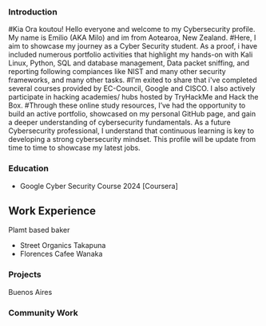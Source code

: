 ### Introduction
#Kia Ora koutou! Hello everyone and welcome to my Cybersecurity profile. My name is Emilio (AKA Milo) and im from Aotearoa, New Zealand.
#Here, I aim to showcase my journey as a Cyber Security student. As a proof, i have included numerous portfolio activities that highlight my hands-on with Kali Linux, Python, SQL and database management, Data packet sniffing, and reporting following compiances like NIST and many other security  frameworks, and many other tasks. 
#I'm exited to share that i've completed several courses provided by EC-Council, Google and CISCO. I also actively participate in hacking academies/ hubs hosted by TryHackMe and Hack the Box. 
#Through these online study resources, I’ve had the opportunity to build an active portfolio, showcased on my personal GitHub page, and gain a deeper understanding of cybersecurity fundamentals. As a future Cybersecurity professional, I understand that continuous learning is key to developing a strong cybersecurity mindset. This profile will be update from time to time to showcase my latest jobs.  
 
### Education
- Google Cyber Security Course 2024 [Coursera]

## Work Experience
Plamt based baker
- Street Organics Takapuna
- Florences Cafee Wanaka

### Projects
Buenos Aires

### Community Work
